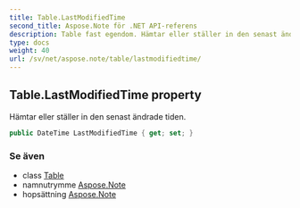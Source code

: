 ```yaml
---
title: Table.LastModifiedTime
second_title: Aspose.Note för .NET API-referens
description: Table fast egendom. Hämtar eller ställer in den senast ändrade tiden.
type: docs
weight: 40
url: /sv/net/aspose.note/table/lastmodifiedtime/
---
```

## Table.LastModifiedTime property

Hämtar eller ställer in den senast ändrade tiden.

```csharp
public DateTime LastModifiedTime { get; set; }
```

### Se även

* class [Table](../)
* namnutrymme [Aspose.Note](../../table/)
* hopsättning [Aspose.Note](../../../)


